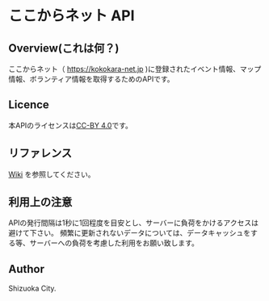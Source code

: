 ここからネット API
====

## Overview(これは何？)

ここからネット（ https://kokokara-net.jp )に登録されたイベント情報、マップ情報、ボランティア情報を取得するためのAPIです。


## Licence

本APIのライセンスは[CC-BY 4.0](https://creativecommons.org/licenses/by/4.0/deed.ja)です。


## リファレンス

[Wiki](https://github.com/teamsol/kokokara-net-api/wiki) を参照してください。


## 利用上の注意

APIの発行間隔は1秒に1回程度を目安とし、サーバーに負荷をかけるアクセスは避けて下さい。
頻繁に更新されないデータについては、データキャッシュをする等、サーバーへの負荷を考慮した利用をお願い致します。

## Author

Shizuoka City.


